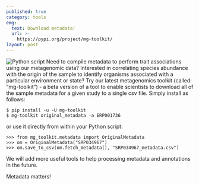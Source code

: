 ```yaml
---
published: true
category: tools
emg:
  text: Download metadata!
  url: >-
    https://pypi.org/project/mg-toolkit/
layout: post
---
```

![Python script]({{site.baseurl}}/assets/media/images/posts/ico_code_EMG_grey.png)
Need to compile metadata to perform trait associations using our metagenomic data? Interested in correlating species abundance with the origin of the sample to identify organisms associated with a particular environment or state? Try our latest metagenomics toolkit (called: “mg-toolkit”) - a beta version of a tool to enable scientists to download all of the sample metadata for a given study to a single csv file. Simply install as follows:

    $ pip install -u -U mg-toolkit
    $ mg-toolkit original_metadata -a ERP001736 

or use it directly from within your Python script:

    >>> from mg_toolkit.metadata import OriginalMetadata
    >>> om = OriginalMetadata("SRP034967")
    >>> om.save_to_csv(om.fetch_metadata(), "SRP034967_metadata.csv")

We will add more useful tools to help processing metadata and annotations in the future. 

Metadata matters!
